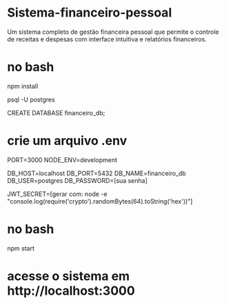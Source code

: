 # Sistema-financeiro-pessoal
Um sistema completo de gestão financeira pessoal que permite o controle de receitas e despesas com interface intuitiva e relatórios financeiros. 

# no bash
npm install

psql -U postgres

CREATE DATABASE financeiro_db;

# crie um arquivo .env
PORT=3000
NODE_ENV=development

DB_HOST=localhost
DB_PORT=5432
DB_NAME=financeiro_db
DB_USER=postgres
DB_PASSWORD=[sua senha]

JWT_SECRET=[gerar com: node -e "console.log(require('crypto').randomBytes(64).toString('hex'))"]

# no bash
npm start

# acesse o sistema em http://localhost:3000
